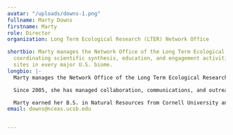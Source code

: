 ```yaml
---
avatar: "/uploads/downs-1.png"
fullname: Marty Downs
firstname: Marty
role: Director
organization: Long Term Ecological Research (LTER) Network Office

shortbio: Marty manages the Network Office of the Long Term Ecological Research Network,
  coordinating scientific synthesis, education, and engagement activities for 28 research
  sites in every major U.S. biome.
longbio: |-
  Marty manages the Network Office of the Long Term Ecological Research Network, coordinating scientific synthesis, education, and engagement activities for 28 research sites in every major U.S. biome.

  Since 2005, she has managed collaboration, communications, and outreach in environmental and public health organizations, including Brown University’s Environmental Change Initiative, the New England Aquarium, and the Nature Conservancy, where she led the Science Impact Project, a professional development program for TNC scientists. As a science journalist, she has written for the Chronicle of Higher Education, Technology Review, the news section of Science, and produced news and commentary for public radio. Marty began her career as an ecologist, investigating plant-soil-atmosphere interactions in temperate forests, subarctic forests, and arctic tundra. Use ORCID to view her research publications.

  Marty earned her B.S. in Natural Resources from Cornell University and her M.S. in Science Journalism from Boston University.
email: downs@nceas.ucsb.edu


---
```

